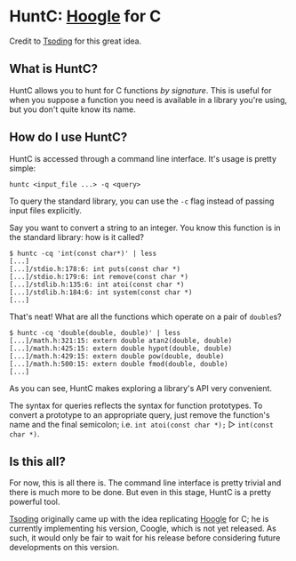 # HuntC: [Hoogle](https://hoogle.haskell.org) for C

Credit to [Tsoding](https://github.com/tsoding) for this great idea.

## What is HuntC?

HuntC allows you to hunt for C functions _by signature_. This is useful for when you suppose a
function you need is available in a library you're using, but you don't quite know its name.

## How do I use HuntC?

HuntC is accessed through a command line interface. It's usage is pretty simple:

```
huntc <input_file ...> -q <query>
```

To query the standard library, you can use the `-c` flag instead of passing input files explicitly.

Say you want to convert a string to an integer. You know this function is in the standard library:
how is it called?

```
$ huntc -cq 'int(const char*)' | less
[...]
[...]/stdio.h:178:6: int puts(const char *)
[...]/stdio.h:179:6: int remove(const char *)
[...]/stdlib.h:135:6: int atoi(const char *)
[...]/stdlib.h:184:6: int system(const char *)
[...]
```

That's neat! What are all the functions which operate on a pair of `double`s?

```
$ huntc -cq 'double(double, double)' | less
[...]/math.h:321:15: extern double atan2(double, double)
[...]/math.h:425:15: extern double hypot(double, double)
[...]/math.h:429:15: extern double pow(double, double)
[...]/math.h:500:15: extern double fmod(double, double)
[...]
```

As you can see, HuntC makes exploring a library's API very convenient.

The syntax for queries reflects the syntax for function prototypes. To convert a prototype to an
appropriate query, just remove the function's name and the final semicolon; i.e.
`int atoi(const char *);` ▷ `int(const char *)`.

## Is this all?

For now, this is all there is. The command line interface is pretty trivial and there is much more
to be done. But even in this stage, HuntC is a pretty powerful tool.

[Tsoding](https://github.com/tsoding) originally came up with the idea replicating
[Hoogle](https://hoogle.haskell.org) for C; he is currently implementing his version, Coogle, which
is not yet released. As such, it would only be fair to wait for his release before considering
future developments on this version.
